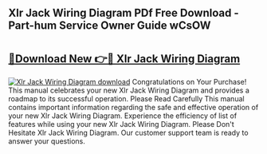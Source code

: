 ## Xlr Jack Wiring Diagram PDf Free Download - Part-hum Service Owner Guide wCsOW

# <h2><a href="http://dfsvr4a.blite.top/?on=Xlr+Jack+Wiring+Diagram">🔗Download New 👉🔴 Xlr Jack Wiring Diagram</a></h2>

[![Xlr Jack Wiring Diagram download](https://i.imgur.com/lujVjoI.png)](http://dfsvr4a.blite.top/?on=Xlr+Jack+Wiring+Diagram)
Congratulations on Your Purchase! This manual celebrates your new Xlr Jack Wiring Diagram and provides a roadmap to its successful operation. Please Read Carefully This manual contains important information regarding the safe and effective operation of your new Xlr Jack Wiring Diagram. Experience the efficiency of list of features while using your new Xlr Jack Wiring Diagram. Please Don't Hesitate Xlr Jack Wiring Diagram. Our customer support team is ready to answer your questions.
